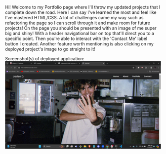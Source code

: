 Hi! Welcome to my Portfolio page where I'll throw my updated projects that I complete down the road. Here I can say I've learned the most and feel like I've mastered HTML/CSS. A lot of challenges came my way such as refactoring the page so I can scroll through it and make room for future projects! On the page you should be presented with an image of me super big and shiny! With a header navigational bar on top that'll direct you to a specific point. Then you're able to interact with the 'Contact Me' label button I created. Another feature worth mentioning is also clicking on my deployed project's image to go straight to it! 

Screenshot(s) of deployed application:
![](assets/Screenshot%20(15).png)
